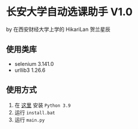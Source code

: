 # 长安大学自动选课助手 V1.0

by 在西安财经大学上学的 HikariLan 贺兰星辰

## 使用类库

- selenium 3.141.0
- urllib3 1.26.6

## 使用方式

1. 在 [这里](https://www.python.org/downloads) 安装 `Python 3.9`
2. 运行 `install.bat`
3. 运行 `main.py`

